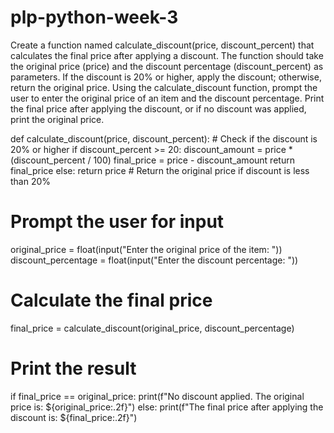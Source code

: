 # plp-python-week-3
Create a function named calculate_discount(price, discount_percent) that calculates the final price after applying a discount. The function should take the original price (price) and the discount percentage (discount_percent) as parameters. If the discount is 20% or higher, apply the discount; otherwise, return the original price.
Using the calculate_discount function, prompt the user to enter the original price of an item and the discount percentage. Print the final price after applying the discount, or if no discount was applied, print the original price.

def calculate_discount(price, discount_percent):
    # Check if the discount is 20% or higher
    if discount_percent >= 20:
        discount_amount = price * (discount_percent / 100)
        final_price = price - discount_amount
        return final_price
    else:
        return price  # Return the original price if discount is less than 20%

# Prompt the user for input
original_price = float(input("Enter the original price of the item: "))
discount_percentage = float(input("Enter the discount percentage: "))

# Calculate the final price
final_price = calculate_discount(original_price, discount_percentage)

# Print the result
if final_price == original_price:
    print(f"No discount applied. The original price is: ${original_price:.2f}")
else:
    print(f"The final price after applying the discount is: ${final_price:.2f}")
